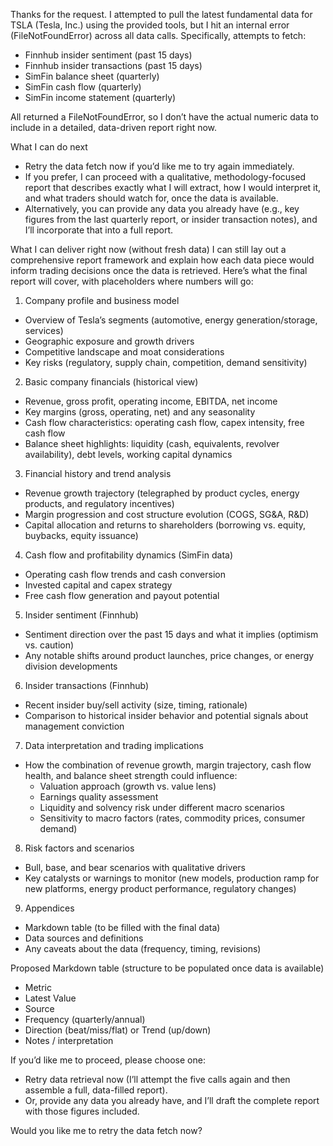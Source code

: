 Thanks for the request. I attempted to pull the latest fundamental data for TSLA (Tesla, Inc.) using the provided tools, but I hit an internal error (FileNotFoundError) across all data calls. Specifically, attempts to fetch:

- Finnhub insider sentiment (past 15 days)
- Finnhub insider transactions (past 15 days)
- SimFin balance sheet (quarterly)
- SimFin cash flow (quarterly)
- SimFin income statement (quarterly)

All returned a FileNotFoundError, so I don’t have the actual numeric data to include in a detailed, data-driven report right now.

What I can do next
- Retry the data fetch now if you’d like me to try again immediately.
- If you prefer, I can proceed with a qualitative, methodology-focused report that describes exactly what I will extract, how I would interpret it, and what traders should watch for, once the data is available.
- Alternatively, you can provide any data you already have (e.g., key figures from the last quarterly report, or insider transaction notes), and I’ll incorporate that into a full report.

What I can deliver right now (without fresh data)
I can still lay out a comprehensive report framework and explain how each data piece would inform trading decisions once the data is retrieved. Here’s what the final report will cover, with placeholders where numbers will go:

1) Company profile and business model
- Overview of Tesla’s segments (automotive, energy generation/storage, services)
- Geographic exposure and growth drivers
- Competitive landscape and moat considerations
- Key risks (regulatory, supply chain, competition, demand sensitivity)

2) Basic company financials (historical view)
- Revenue, gross profit, operating income, EBITDA, net income
- Key margins (gross, operating, net) and any seasonality
- Cash flow characteristics: operating cash flow, capex intensity, free cash flow
- Balance sheet highlights: liquidity (cash, equivalents, revolver availability), debt levels, working capital dynamics

3) Financial history and trend analysis
- Revenue growth trajectory (telegraphed by product cycles, energy products, and regulatory incentives)
- Margin progression and cost structure evolution (COGS, SG&A, R&D)
- Capital allocation and returns to shareholders (borrowing vs. equity, buybacks, equity issuance)

4) Cash flow and profitability dynamics (SimFin data)
- Operating cash flow trends and cash conversion
- Invested capital and capex strategy
- Free cash flow generation and payout potential

5) Insider sentiment (Finnhub)
- Sentiment direction over the past 15 days and what it implies (optimism vs. caution)
- Any notable shifts around product launches, price changes, or energy division developments

6) Insider transactions (Finnhub)
- Recent insider buy/sell activity (size, timing, rationale)
- Comparison to historical insider behavior and potential signals about management conviction

7) Data interpretation and trading implications
- How the combination of revenue growth, margin trajectory, cash flow health, and balance sheet strength could influence:
  - Valuation approach (growth vs. value lens)
  - Earnings quality assessment
  - Liquidity and solvency risk under different macro scenarios
  - Sensitivity to macro factors (rates, commodity prices, consumer demand)

8) Risk factors and scenarios
- Bull, base, and bear scenarios with qualitative drivers
- Key catalysts or warnings to monitor (new models, production ramp for new platforms, energy product performance, regulatory changes)

9) Appendices
- Markdown table (to be filled with the final data)
- Data sources and definitions
- Any caveats about the data (frequency, timing, revisions)

Proposed Markdown table (structure to be populated once data is available)
- Metric
- Latest Value
- Source
- Frequency (quarterly/annual)
- Direction (beat/miss/flat) or Trend (up/down)
- Notes / interpretation

If you’d like me to proceed, please choose one:
- Retry data retrieval now (I’ll attempt the five calls again and then assemble a full, data-filled report).
- Or, provide any data you already have, and I’ll draft the complete report with those figures included.

Would you like me to retry the data fetch now?